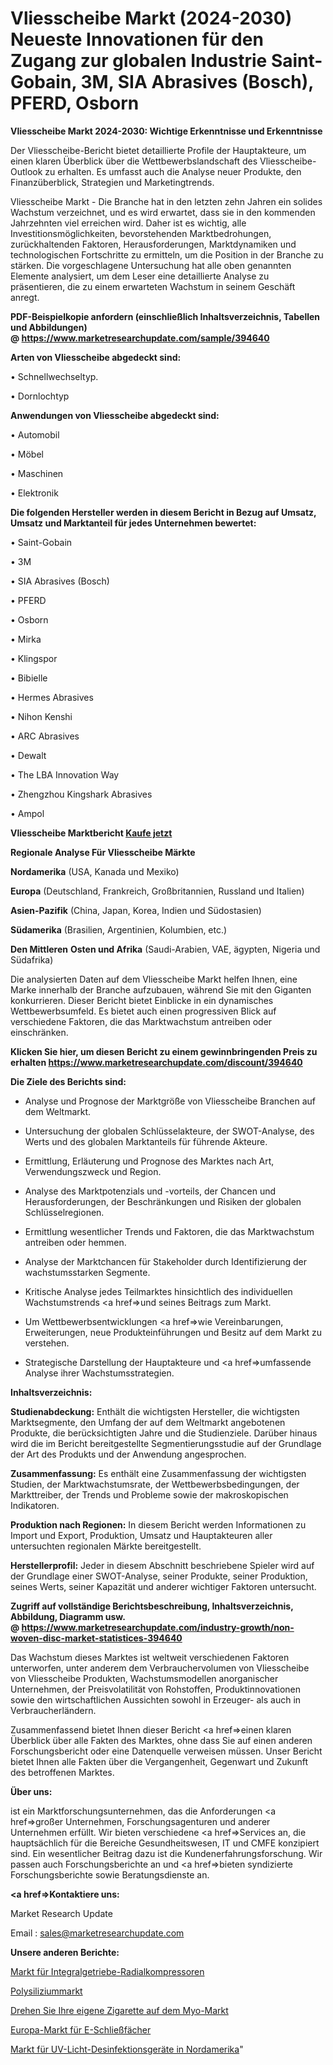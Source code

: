 # Vliesscheibe Markt (2024-2030) Neueste Innovationen für den Zugang zur globalen Industrie Saint-Gobain, 3M, SIA Abrasives (Bosch), PFERD, Osborn

<strong>Vliesscheibe Markt 2024-2030: Wichtige Erkenntnisse und Erkenntnisse</strong>

Der Vliesscheibe-Bericht bietet detaillierte Profile der Hauptakteure, um einen klaren Überblick über die Wettbewerbslandschaft des Vliesscheibe-Outlook zu erhalten. Es umfasst auch die Analyse neuer Produkte, den Finanzüberblick, Strategien und Marketingtrends.

Vliesscheibe Markt - Die Branche hat in den letzten zehn Jahren ein solides Wachstum verzeichnet, und es wird erwartet, dass sie in den kommenden Jahrzehnten viel erreichen wird. Daher ist es wichtig, alle Investitionsmöglichkeiten, bevorstehenden Marktbedrohungen, zurückhaltenden Faktoren, Herausforderungen, Marktdynamiken und technologischen Fortschritte zu ermitteln, um die Position in der Branche zu stärken. Die vorgeschlagene Untersuchung hat alle oben genannten Elemente analysiert, um dem Leser eine detaillierte Analyse zu präsentieren, die zu einem erwarteten Wachstum in seinem Geschäft anregt.

<strong><b>PDF-Beispielkopie anfordern (einschließlich Inhaltsverzeichnis, Tabellen und Abbildungen) @ </b></strong><strong><a href=https://www.marketresearchupdate.com/sample/394640><strong>https://www.marketresearchupdate.com/sample/394640</u></a></strong></strong>

<strong>Arten von Vliesscheibe abgedeckt sind:</strong>

• Schnellwechseltyp.

• Dornlochtyp

<strong>Anwendungen von Vliesscheibe abgedeckt sind:</strong>

• Automobil

• Möbel

• Maschinen

• Elektronik

<strong>Die folgenden Hersteller werden in diesem Bericht in Bezug auf Umsatz, Umsatz und Marktanteil für jedes Unternehmen bewertet:</strong>

• Saint-Gobain

• 3M

• SIA Abrasives (Bosch)

• PFERD

• Osborn

• Mirka

• Klingspor

• Bibielle

• Hermes Abrasives

• Nihon Kenshi

• ARC Abrasives

• Dewalt

• The LBA Innovation Way

• Zhengzhou Kingshark Abrasives

• Ampol

<strong>Vliesscheibe Marktbericht <a href=https://www.marketresearchupdate.com/buynow/394640>Kaufe jetzt</a></strong>

<strong>Regionale Analyse Für Vliesscheibe Märkte</strong>

<strong>Nordamerika</strong> (USA, Kanada und Mexiko)

<strong>Europa</strong> (Deutschland, Frankreich, Großbritannien, Russland und Italien)

<strong>Asien-Pazifik</strong> (China, Japan, Korea, Indien und Südostasien)

<strong>Südamerika</strong> (Brasilien, Argentinien, Kolumbien, etc.)

<strong>Den Mittleren</strong> <strong>Osten und Afrika</strong> (Saudi-Arabien, VAE, ägypten, Nigeria und Südafrika)

Die analysierten Daten auf dem Vliesscheibe Markt helfen Ihnen, eine Marke innerhalb der Branche aufzubauen, während Sie mit den Giganten konkurrieren. Dieser Bericht bietet Einblicke in ein dynamisches Wettbewerbsumfeld. Es bietet auch einen progressiven Blick auf verschiedene Faktoren, die das Marktwachstum antreiben oder einschränken.

<strong>Klicken Sie hier, um diesen Bericht zu einem gewinnbringenden Preis zu erhalten
</strong><strong><a href=https://www.marketresearchupdate.com/discount/394640>https://www.marketresearchupdate.com/discount/394640</b></u></strong></a>

<strong>Die Ziele des Berichts sind:</strong>

- Analyse und Prognose der Marktgröße von Vliesscheibe Branchen auf dem Weltmarkt.

- Untersuchung der globalen Schlüsselakteure, der SWOT-Analyse, des Werts und des globalen Marktanteils für führende Akteure.

- Ermittlung, Erläuterung und Prognose des Marktes nach Art, Verwendungszweck und Region.

- Analyse des Marktpotenzials und -vorteils, der Chancen und Herausforderungen, der Beschränkungen und Risiken der globalen Schlüsselregionen.

- Ermittlung wesentlicher Trends und Faktoren, die das Marktwachstum antreiben oder hemmen.

- Analyse der Marktchancen für Stakeholder durch Identifizierung der wachstumsstarken Segmente.

- Kritische Analyse jedes Teilmarktes hinsichtlich des individuellen Wachstumstrends <a href=>und</a> seines Beitrags zum Markt.

- Um Wettbewerbsentwicklungen <a href=>wie</a> Vereinbarungen, Erweiterungen, neue Produkteinführungen und Besitz auf dem Markt zu verstehen.

- Strategische Darstellung der Hauptakteure und <a href=>umfas</a>sende Analyse ihrer Wachstumsstrategien.

<strong>Inhaltsverzeichnis:</strong>

<strong>Studienabdeckung:</strong> Enthält die wichtigsten Hersteller, die wichtigsten Marktsegmente, den Umfang der auf dem Weltmarkt angebotenen Produkte, die berücksichtigten Jahre und die Studienziele. Darüber hinaus wird die im Bericht bereitgestellte Segmentierungsstudie auf der Grundlage der Art des Produkts und der Anwendung angesprochen.

<strong>Zusammenfassung:</strong> Es enthält eine Zusammenfassung der wichtigsten Studien, der Marktwachstumsrate, der Wettbewerbsbedingungen, der Markttreiber, der Trends und Probleme sowie der makroskopischen Indikatoren.

<strong>Produktion nach Regionen:</strong> In diesem Bericht werden Informationen zu Import und Export, Produktion, Umsatz und Hauptakteuren aller untersuchten regionalen Märkte bereitgestellt.

<strong>Herstellerprofil:</strong> Jeder in diesem Abschnitt beschriebene Spieler wird auf der Grundlage einer SWOT-Analyse, seiner Produkte, seiner Produktion, seines Werts, seiner Kapazität und anderer wichtiger Faktoren untersucht.

<strong><b>Zugriff auf vollständige Berichtsbeschreibung, Inhaltsverzeichnis, Abbildung, Diagramm usw. @ </b></strong><strong><a href=https://www.marketresearchupdate.com/industry-growth/non-woven-disc-market-statistices-394640>https://www.marketresearchupdate.com/industry-growth/non-woven-disc-market-statistices-394640</a></strong>

Das Wachstum dieses Marktes ist weltweit verschiedenen Faktoren unterworfen, unter anderem dem Verbrauchervolumen von Vliesscheibe von Vliesscheibe Produkten, Wachstumsmodellen anorganischer Unternehmen, der Preisvolatilität von Rohstoffen, Produktinnovationen sowie den wirtschaftlichen Aussichten sowohl in Erzeuger- als auch in Verbraucherländern.

Zusammenfassend bietet Ihnen dieser Bericht <a href=>einen</a> klaren Überblick über alle Fakten des Marktes, ohne dass Sie auf einen anderen Forschungsbericht oder eine Datenquelle verweisen müssen. Unser Bericht bietet Ihnen alle Fakten über die Vergangenheit, Gegenwart und Zukunft des betroffenen Marktes.

<strong>Über uns:</strong>

 ist ein Marktforschungsunternehmen, das die Anforderungen <a href=>großer</a> Unternehmen, Forschungsagenturen und anderer Unternehmen erfüllt. Wir bieten verschiedene <a href=>Services</a> an, die hauptsächlich für die Bereiche Gesundheitswesen, IT und CMFE konzipiert sind. Ein wesentlicher Beitrag dazu ist die Kundenerfahrungsforschung. Wir passen auch Forschungsberichte an und <a href=>bieten</a> syndizierte Forschungsberichte sowie Beratungsdienste an.

<strong><a href=>Kontaktiere uns:</a></strong>

Market Research Update

Email : sales@marketresearchupdate.com

<strong>Unsere anderen Berichte:</strong>

<a href=https://www.linkedin.com/pulse/integrally-geared-centrifugal-compressor-market-2f>Markt für Integralgetriebe-Radialkompressoren</a>

<a href=https://www.linkedin.com/pulse/polysilicon-market-trends-2023-key-takeaways-from-our>Polysiliziummarkt</a>

<a href=https://www.linkedin.com/pulse/roll-your-own-cigarette-myo-market-report-2023-top-company>Drehen Sie Ihre eigene Zigarette auf dem Myo-Markt</a>

<a href=https://www.linkedin.com/pulse/europe-e-lockers-market-2023-thriving-tremendous>Europa-Markt für E-Schließfächer</a>

<a href=https://www.linkedin.com/pulse/north-america-uv-light-disinfection-device-market-overview>Markt für UV-Licht-Desinfektionsgeräte in Nordamerika</a>"
